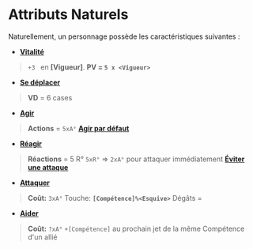 # Attributs Naturels

Naturellement, un personnage possède les caractéristiques suivantes :
* **[Vitalité](https://trello.com/c/MA4KblaG)**
 > `+3 ` en **[Vigueur]**.
 > **PV = `5 x <Vigueur>`**
* **[Se déplacer](https://trello.com/c/Lde8ahaS)**
 > **VD** = 6 cases
* **[Agir](https://trello.com/c/ssmJtb4d)**
 >**Actions** = `5xA°`
 **[Agir par défaut](https://trello.com/c/Jk3jnogk)**
* **[Réagir](https://trello.com/c/ZWO9M2ej)**
 > **Réactions** = 5 R°
 > `5xR°` => `2xA°` pour attaquer immédiatement
 **[Éviter une attaque](https://trello.com/c/OUGIeI4Y/)**
* **[Attaquer](https://trello.com/c/WjgJTQTG)**
 > **Coût:** `3xA°`
 > Touche: **`[Compétence]%<Esquive>`**
 > Dégâts = <Arme>
* **[Aider](https://trello.com/c/tS7cKFJd)**
 > **Coût:** `?xA°`
 > `+[Compétence]` au prochain jet de la même Compétence d'un allié
